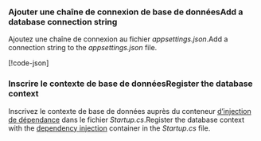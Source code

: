 <a name="cs"></a>
### <a name="add-a-database-connection-string"></a><span data-ttu-id="e09e3-101">Ajouter une chaîne de connexion de base de données</span><span class="sxs-lookup"><span data-stu-id="e09e3-101">Add a database connection string</span></span>

<span data-ttu-id="e09e3-102">Ajoutez une chaîne de connexion au fichier *appsettings.json*.</span><span class="sxs-lookup"><span data-stu-id="e09e3-102">Add a connection string to the *appsettings.json* file.</span></span>

[!code-json[](../../tutorials/razor-pages/razor-pages-start/sample/RazorPagesMovie/appsettings_SQLite.json?highlight=8-10)]

<a name="reg"></a>
###  <a name="register-the-database-context"></a><span data-ttu-id="e09e3-103">Inscrire le contexte de base de données</span><span class="sxs-lookup"><span data-stu-id="e09e3-103">Register the database context</span></span>

<span data-ttu-id="e09e3-104">Inscrivez le contexte de base de données auprès du conteneur [d’injection de dépendance](xref:fundamentals/dependency-injection) dans le fichier *Startup.cs*.</span><span class="sxs-lookup"><span data-stu-id="e09e3-104">Register the database context with the [dependency injection](xref:fundamentals/dependency-injection) container in the *Startup.cs* file.</span></span>
